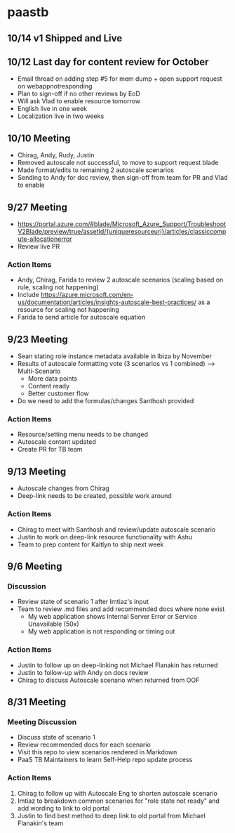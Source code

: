 # paastb

## 10/14 v1 Shipped and Live

## 10/12 Last day for content review for October
* Email thread on adding step #5 for mem dump + open support request on webappnotresponding
* Plan to sign-off if no other reviews by EoD
* Will ask Vlad to enable resource tomorrow
* English live in one week
* Localization live in two weeks

## 10/10 Meeting
* Chirag, Andy, Rudy, Justin
* Removed autoscale not successful, to move to support request blade
* Made format/edits to remaining 2 autoscale scenarios
* Sending to Andy for doc review, then sign-off from team for PR and Vlad to enable

## 9/27 Meeting
* https://portal.azure.com/#blade/Microsoft_Azure_Support/TroubleshootV2Blade/preview/true/assetId/{uniqueresourceuri}/articles/classiccompute-allocationerror
* Review live PR

### Action Items
* Andy, Chirag, Farida to review 2 autoscale scenarios (scaling based on rule, scaling not happening)
* Include https://azure.microsoft.com/en-us/documentation/articles/insights-autoscale-best-practices/ as a resource for scaling not happening
* Farida to send article for autoscale equation

## 9/23 Meeting
* Sean stating role instance metadata available in Ibiza by November
* Results of autoscale formatting vote (3 scenarios vs 1 combined) --> Multi-Scenario
  * More data points
  * Content ready
  * Better customer flow
* Do we need to add the formulas/changes Santhosh provided

### Action Items
* Resource/setting menu needs to be changed
* Autoscale content updated
* Create PR for TB team

## 9/13 Meeting
* Autoscale changes from Chirag
* Deep-link needs to be created, possible work around

### Action Items
* Chirag to meet with Santhosh and review/update autoscale scenario
* Justin to work on deep-link resource functionality with Ashu
* Team to prep content for Kaitlyn to ship next week

## 9/6 Meeting
### Discussion
* Review state of scenario 1 after Imtiaz's input
* Team to review .md files and add recommended docs where none exist
  * My web application shows Internal Server Error or Service Unavailable (50x)
  * My web application is not responding or timing out

### Action Items
* Justin to follow up on deep-linking not Michael Flanakin has returned
* Justin to follow-up with Andy on docs review
* Chirag to discuss Autoscale scenario when returned from OOF

## 8/31 Meeting
### Meeting Discussion
* Discuss state of scenario 1
* Review recommended docs for each scenario
* Visit this repo to view scenarios rendered in Markdown
* PaaS TB Maintainers to learn Self-Help repo update process

### Action Items
1. Chirag to follow up with Autoscale Eng to shorten autoscale scenario
2. Imtiaz to breakdown common scenarios for "role state not ready" and add wording to link to old portal
3. Justin to find best method to deep link to old portal from Michael Flanakin's team
